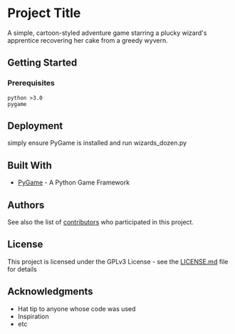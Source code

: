 # Project Title

A simple, cartoon-styled adventure game starring a plucky wizard's apprentice recovering her cake from a greedy wyvern.

## Getting Started


### Prerequisites


```
python >3.0
pygame
```

## Deployment

simply ensure PyGame is installed and run wizards_dozen.py

## Built With

* [PyGame](https://www.pygame.org/news) - A Python Game Framework


## Authors


See also the list of [contributors](https://github.com/your/project/contributors) who participated in this project.

## License

This project is licensed under the GPLv3 License - see the [LICENSE.md](LICENSE.md) file for details

## Acknowledgments

* Hat tip to anyone whose code was used
* Inspiration
* etc

